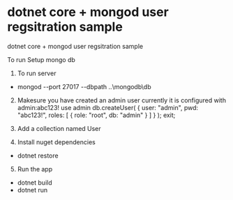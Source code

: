 # dotnet core + mongod user regsitration sample

dotnet core + mongod user regsitration sample

To run
Setup mongo db
1) To run server
 - mongod --port 27017 --dbpath ..\mongodb\db

2) Makesure you have created an admin user
currently it is configured with admin:abc123!
use admin
db.createUser(
 {
	user: "admin",
	pwd: "abc123!",
	roles: [ { role: "root", db: "admin" } ]
  }
);
exit;

3) Add a collection named User

4) Install nuget dependencies
- dotnet restore

5) Run the app
- dotnet build
- dotnet run


